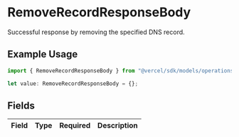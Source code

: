 # RemoveRecordResponseBody

Successful response by removing the specified DNS record.

## Example Usage

```typescript
import { RemoveRecordResponseBody } from "@vercel/sdk/models/operations/removerecord.js";

let value: RemoveRecordResponseBody = {};
```

## Fields

| Field       | Type        | Required    | Description |
| ----------- | ----------- | ----------- | ----------- |